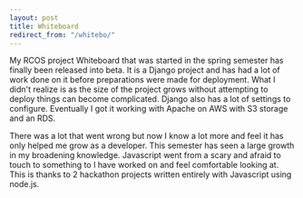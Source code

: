 ```yaml
---
layout: post
title: Whiteboard
redirect_from: "/whitebo/"
---
```


My RCOS project Whiteboard that was started in the spring semester has finally been released into beta. It is a Django project and has had a lot of work done on it before preparations were made for deployment. What I didn't realize is as the size of the project grows without attempting to deploy things can become complicated. Django also has a lot of settings to configure. Eventually I got it working with Apache on AWS with S3 storage and an RDS.

There was a lot that went wrong but now I know a lot more and feel it has only helped me grow as a developer. This semester has seen a large growth in my broadening knowledge. Javascript went from a scary and afraid to touch to something to I have worked on and feel comfortable looking at. This is thanks to 2 hackathon projects written entirely with Javascript using node.js. 
